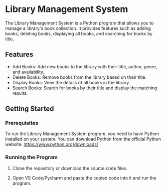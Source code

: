 # Library Management System

The Library Management System is a Python program that allows you to manage a library's book collection. It provides features such as adding books, deleting books, displaying all books, and searching for books by title.

## Features

- Add Books: Add new books to the library with their title, author, genre, and availability.
- Delete Books: Remove books from the library based on their title.
- Display Books: View the details of all books in the library.
- Search Books: Search for books by their title and display the matching results.

## Getting Started

### Prerequisites

To run the Library Management System program, you need to have Python installed on your system. You can download Python from the official Python website: https://www.python.org/downloads/

### Running the Program

1. Clone the repository or download the source code files.

2. Open VS Code/Pycharm and paste the copied code into it and run the program.
